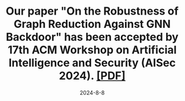 ---
title: 'Our paper "On the Robustness of Graph Reduction Against GNN Backdoor" has been accepted by 17th ACM Workshop on Artificial Intelligence and Security (AISec 2024). [[PDF]](https://dl.acm.org/doi/10.1145/3689932.3694762)'
date: 2024-8-8
---